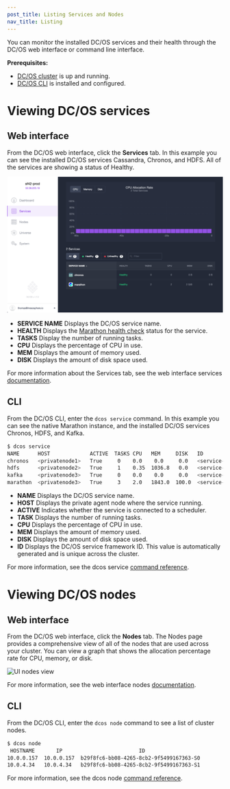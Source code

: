 ```yaml
---
post_title: Listing Services and Nodes
nav_title: Listing 
---
```

<!-- This source repo for this topic is https://github.com/dcos/dcos-docs -->

You can monitor the installed DC/OS services and their health through the DC/OS web interface or command line interface.

**Prerequisites:**

*   [DC/OS cluster][1] is up and running.
*   [DC/OS CLI][2] is installed and configured.

# Viewing DC/OS services 

## Web interface 
From the DC/OS web interface, click the **Services** tab. In this example you can see the installed DC/OS services Cassandra, Chronos, and HDFS. All of the services are showing a status of Healthy.

![service list](../img/service-list.png)

*   **SERVICE NAME** Displays the DC/OS service name.
*   **HEALTH** Displays the [Marathon health check][3] status for the service.
*   **TASKS** Display the number of running tasks.
*   **CPU** Displays the percentage of CPU in use.
*   **MEM** Displays the amount of memory used.
*   **DISK** Displays the amount of disk space used.

For more information about the Services tab, see the web interface services [documentation][4].

## CLI
From the DC/OS CLI, enter the `dcos service` command. In this example you can see the native Marathon instance, and the installed DC/OS services Chronos, HDFS, and Kafka.

```bash
$ dcos service
NAME      HOST             ACTIVE  TASKS CPU   MEM     DISK   ID
chronos   <privatenode1>   True     0    0.0    0.0     0.0   <service-id1>
hdfs      <privatenode2>   True     1    0.35  1036.8   0.0   <service-id2>
kafka     <privatenode3>   True     0    0.0    0.0     0.0   <service-id3>
marathon  <privatenode3>   True     3    2.0   1843.0  100.0  <service-id4>
```

*   **NAME** Displays the DC/OS service name.
*   **HOST** Displays the private agent node where the service running.
*   **ACTIVE** Indicates whether the service is connected to a scheduler.
*   **TASK** Displays the number of running tasks.
*   **CPU** Displays the percentage of CPU in use.
*   **MEM** Displays the amount of memory used.
*   **DISK** Displays the amount of disk space used.
*   **ID** Displays the DC/OS service framework ID. This value is automatically generated and is unique across the cluster.

For more information, see the dcos service [command reference][8].

# Viewing DC/OS nodes 

## Web interface
From the DC/OS web interface, click the **Nodes** tab. The Nodes page provides a comprehensive view of all of the nodes that are used across your cluster. You can view a graph that shows the allocation percentage rate for CPU, memory, or disk.

![UI nodes view][5]

For more information, see the web interface nodes [documentation][6].

## CLI
From the DC/OS CLI, enter the `dcos node` command to see a list of cluster nodes. 

```bash
$ dcos node
 HOSTNAME       IP                         ID                    
10.0.0.157  10.0.0.157  b29f8fc6-bb08-4265-8cb2-9f5499167363-S0  
10.0.4.34   10.0.4.34   b29f8fc6-bb08-4265-8cb2-9f5499167363-S1 
```

For more information, see the dcos node [command reference][7].


 [1]: /docs/1.7/administration/installing/
 [2]: /docs/1.7/usage/cli/install/
 [3]: https://mesosphere.github.io/marathon/docs/health-checks.html
 [4]: /docs/1.7/usage/webinterface/#services
 [4]: /docs/1.7/usage/webinterface/#services
 [5]: /docs/1.7/usage/img/dcos-nodes-1.7.png
 [6]: /docs/1.7/usage/webinterface/#nodes
 [7]: /docs/1.7/usage/cli/command-reference/#dcosnode\
 [8]: /docs/1.7/usage/cli/command-reference/#dcosservice
